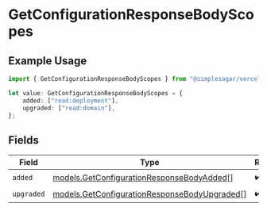 # GetConfigurationResponseBodyScopes

## Example Usage

```typescript
import { GetConfigurationResponseBodyScopes } from "@simplesagar/vercel/models/getconfigurationop.js";

let value: GetConfigurationResponseBodyScopes = {
    added: ["read:deployment"],
    upgraded: ["read:domain"],
};
```

## Fields

| Field                                                                                              | Type                                                                                               | Required                                                                                           | Description                                                                                        |
| -------------------------------------------------------------------------------------------------- | -------------------------------------------------------------------------------------------------- | -------------------------------------------------------------------------------------------------- | -------------------------------------------------------------------------------------------------- |
| `added`                                                                                            | [models.GetConfigurationResponseBodyAdded](../models/getconfigurationresponsebodyadded.md)[]       | :heavy_check_mark:                                                                                 | N/A                                                                                                |
| `upgraded`                                                                                         | [models.GetConfigurationResponseBodyUpgraded](../models/getconfigurationresponsebodyupgraded.md)[] | :heavy_check_mark:                                                                                 | N/A                                                                                                |